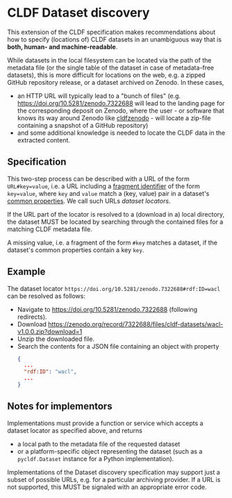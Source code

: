 # CLDF Dataset discovery

This extension of the CLDF specification makes recommendations about how to specify (locations of) CLDF datasets
in an unambiguous way that is **both, human- and machine-readable**.

While datasets in the local filesystem can be located via the path of the metadata file (or the single table of the 
dataset in case of metadata-free datasets), this is more difficult for locations on the web, e.g. a zipped GitHub 
repository release, or a dataset archived on Zenodo. In these cases,
- an HTTP URL will typically lead to a "bunch of files" (e.g. https://doi.org/10.5281/zenodo.7322688 will lead to
  the landing page for the corresponding deposit on Zenodo, where the user - or software that knows its way
  around Zenodo like [cldfzenodo](https://github.com/cldf/cldfzenodo/blob/d533be125559d10dfc53de60dc3b8eb5fe0caebe/src/cldfzenodo/record.py#L175-L183) -
  will locate a zip-file containing a snapshot of a GitHub repository)
- and some additional knowledge is needed to locate the CLDF data in the extracted content.


## Specification

This two-step process can be described with a URL of the form `URL#key=value`, i.e. a URL including a [fragment identifier](https://en.wikipedia.org/wiki/URI_fragment)
of the form `key=value`, where `key` and `value` match a (key, value) pair in a dataset's [common properties](https://www.w3.org/TR/tabular-metadata/#common-properties).
We call such URLs *dataset locators*.

If the URL part of the locator is resolved to a (download in a) local directory, the dataset MUST be located by
searching through the contained files for a matching CLDF metadata file.

A missing value, i.e. a fragment of the form `#key` matches a dataset, if the dataset's common properties contain
a key `key`.


## Example

The dataset locator `https://doi.org/10.5281/zenodo.7322688#rdf:ID=wacl` can be resolved as follows:
- Navigate to https://doi.org/10.5281/zenodo.7322688 (following redirects).
- Download https://zenodo.org/record/7322688/files/cldf-datasets/wacl-v1.0.0.zip?download=1
- Unzip the downloaded file.
- Search the contents for a JSON file containing an object with property
  ```json
  {
    ...  
    "rdf:ID": "wacl",
    ...
  }
  ```


## Notes for implementors

Implementations must provide a function or service which accepts a dataset locator
as specified above, and returns
- a local path to the metadata file of the requested dataset
- or a platform-specific object representing the dataset (such as a `pycldf.Dataset` instance for a Python implementation).

Implementations of the Dataset discovery specification may support just a subset of possible URLs, e.g. for
a particular archiving provider. If a URL is not supported, this MUST be signaled with an appropriate error
code.
